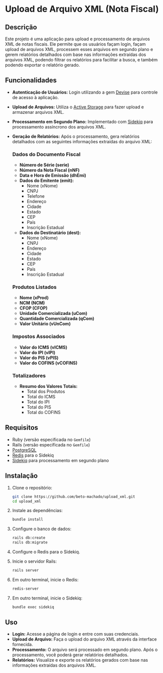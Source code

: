 # Upload de Arquivo XML (Nota Fiscal)

## Descrição
Este projeto é uma aplicação para upload e processamento de arquivos XML de notas fiscais. Ele permite que os usuários façam login, façam upload de arquivos XML, processem esses arquivos em segundo plano e gerem relatórios detalhados com base nas informações extraídas dos arquivos XML, podendo filtrar os relatórios para facilitar a busca, e também podendo exportar o relatório gerado. 

## Funcionalidades

- **Autenticação de Usuários:** Login utilizando a gem [Devise](https://github.com/heartcombo/devise) para controle de acesso à aplicação.
- **Upload de Arquivos:** Utiliza o [Active Storage](https://guides.rubyonrails.org/active_storage_overview.html) para fazer upload e armazenar arquivos XML.
- **Processamento em Segundo Plano:** Implementado com [Sidekiq](https://github.com/mperham/sidekiq) para processamento assíncrono dos arquivos XML.
- **Geração de Relatórios:** Após o processamento, gera relatórios detalhados com as seguintes informações extraídas do arquivo XML:

  ### Dados do Documento Fiscal
  - **Número de Série (serie)**
  - **Número da Nota Fiscal (nNF)**
  - **Data e Hora de Emissão (dhEmi)**
  - **Dados do Emitente (emit):**
    - Nome (xNome)
    - CNPJ
    - Telefone
    - Endereço
    - Cidade
    - Estado
    - CEP
    - País
    - Inscrição Estadual
  - **Dados do Destinatário (dest):**
    - Nome (xNome)
    - CNPJ
    - Endereço
    - Cidade
    - Estado
    - CEP
    - País
    - Inscrição Estadual

  ### Produtos Listados
  - **Nome (xProd)**
  - **NCM (NCM)**
  - **CFOP (CFOP)**
  - **Unidade Comercializada (uCom)**
  - **Quantidade Comercializada (qCom)**
  - **Valor Unitário (vUnCom)**

  ### Impostos Associados
  - **Valor do ICMS (vICMS)**
  - **Valor do IPI (vIPI)**
  - **Valor do PIS (vPIS)**
  - **Valor do COFINS (vCOFINS)**

  ### Totalizadores
  - **Resumo dos Valores Totais:**
    - Total dos Produtos
    - Total do ICMS
    - Total do IPI
    - Total do PIS
    - Total do COFINS

## Requisitos

- Ruby (versão especificada no `Gemfile`)
- Rails (versão especificada no `Gemfile`)
- [PostgreSQL](https://www.postgresql.org/) 
- [Redis](https://redis.io/) para o Sidekiq
- [Sidekiq](https://github.com/mperham/sidekiq) para processamento em segundo plano

## Instalação

1. Clone o repositório:
    ```bash
    git clone https://github.com/beto-machado/upload_xml.git
    cd upload_xml
    ```

2. Instale as dependências:
    ```bash
    bundle install
    ```

3. Configure o banco de dados:
    ```bash
    rails db:create
    rails db:migrate
    ```

4. Configure o Redis para o Sidekiq.

5. Inicie o servidor Rails:
    ```bash
    rails server
    ```

5. Em outro terminal, inicie o Redis:
    ```bash
    redis-server
    ```

6. Em outro terminal, inicie o Sidekiq:
    ```bash
    bundle exec sidekiq
    ```

## Uso

- **Login:** Acesse a página de login e entre com suas credenciais.
- **Upload de Arquivo:** Faça o upload do arquivo XML através da interface fornecida.
- **Processamento:** O arquivo será processado em segundo plano. Após o processamento, você poderá gerar relatórios detalhados.
- **Relatórios:** Visualize e exporte os relatórios gerados com base nas informações extraídas dos arquivos XML.


